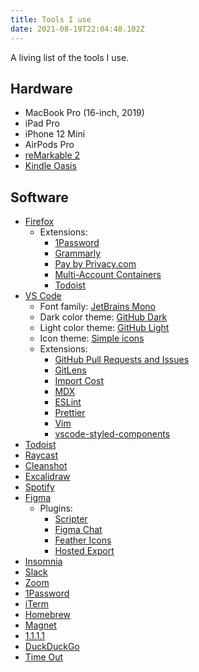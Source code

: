 ```yaml
---
title: Tools I use
date: 2021-08-19T22:04:48.102Z
---
```

A living list of the tools I use.

## Hardware

* MacBook Pro (16-inch, 2019)
* iPad Pro
* iPhone 12 Mini
* AirPods Pro
* [reMarkable 2](https://remarkable.com/store/remarkable-2)
* [Kindle Oasis](https://www.amazon.com/All-new-Kindle-Oasis-now-with-adjustable-warm-light/dp/B07F7TLZF4)

## Software

* [Firefox](https://www.mozilla.org/en-US/firefox/new/)
  * Extensions:
    * [1Password](https://1password.com/downloads/mac/#browsers)
    * [Grammarly](https://www.grammarly.com/)
    * [Pay by Privacy.com](https://privacy.com/)
    * [Multi-Account Containers](https://github.com/mozilla/multi-account-containers#readme)
    * [Todoist](https://todoist.com/)
* [VS Code](https://code.visualstudio.com/)
  * Font family: [JetBrains Mono](https://www.jetbrains.com/lp/mono/)
  * Dark color theme: [GitHub Dark](https://marketplace.visualstudio.com/items?itemName=GitHub.github-vscode-theme)
  * Light color theme: [GitHub Light](https://marketplace.visualstudio.com/items?itemName=GitHub.github-vscode-theme)
  * Icon theme: [Simple icons](https://marketplace.visualstudio.com/items?itemName=LaurentTreguier.vscode-simple-icons)
  * Extensions:
    * [GitHub Pull Requests and Issues](https://marketplace.visualstudio.com/items?itemName=GitHub.vscode-pull-request-github)
    * [GitLens](https://marketplace.visualstudio.com/items?itemName=eamodio.gitlens)
    * [Import Cost](https://marketplace.visualstudio.com/items?itemName=wix.vscode-import-cost)
    * [MDX](https://marketplace.visualstudio.com/items?itemName=silvenon.mdx)
    * [ESLint](https://marketplace.visualstudio.com/items?itemName=dbaeumer.vscode-eslint)
    * [Prettier](https://marketplace.visualstudio.com/items?itemName=esbenp.prettier-vscode)
    * [Vim](https://marketplace.visualstudio.com/items?itemName=vscodevim.vim)
    * [vscode-styled-components](https://marketplace.visualstudio.com/items?itemName=jpoissonnier.vscode-styled-components)
* [Todoist](https://todoist.com/)
* [Raycast](https://www.raycast.com/)
* [Cleanshot](https://cleanshot.com/)
* [Excalidraw](https://excalidraw.com/)
* [Spotify](https://www.spotify.com/)
* [Figma](https://www.figma.com/)
  * Plugins:
    * [Scripter](https://www.figma.com/community/plugin/757836922707087381/Scripter)
    * [Figma Chat](https://www.figma.com/community/plugin/742073255743594050/Figma-Chat)
    * [Feather Icons](https://www.figma.com/community/plugin/744047966581015514/Feather-Icons)
    * [Hosted Export](https://www.figma.com/community/plugin/886688414738743606/Hosted-Export)
* [Insomnia](https://insomnia.rest/)
* [Slack](https://slack.com/)
* [Zoom](https://zoom.us)
* [1Password](https://1password.com/)
* [iTerm](https://www.iterm2.com/)
* [Homebrew](https://brew.sh/)
* [Magnet](https://magnet.crowdcafe.com/)
* [1.1.1.1](https://1.1.1.1/)
* [DuckDuckGo](https://duckduckgo.com/)
* [Time Out](https://apps.apple.com/us/app/time-out-break-reminders/id402592703?mt=12)